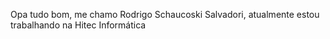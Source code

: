 Opa tudo bom, me chamo Rodrigo Schaucoski Salvadori, atualmente estou trabalhando na Hitec Informática
